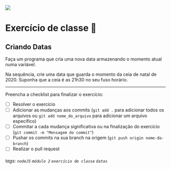 ![](https://i.imgur.com/xG74tOh.png)

# Exercício de classe 🏫

## Criando Datas

Faça um programa que cria uma nova data armazenando o momento atual numa variável.

Na sequência, crie uma data que guarda o momento da ceia de natal de 2020. Suponha que a ceia é as 21h30 no seu fuso horário.

---



Preencha a checklist para finalizar o exercício:

- [ ] Resolver o exercício
- [ ] Adicionar as mudanças aos commits (`git add .` para adicionar todos os arquivos ou `git add nome_do_arquivo` para adicionar um arquivo específico)
- [ ] Commitar a cada mudança significativa ou na finalização do exercício (`git commit -m "Mensagem do commit"`)
- [ ] Pushar os commits na sua branch na origem (`git push origin nome-da-branch`)
- [ ] Realizar o pull request

###### tags: `nodeJS` `módulo 2` `exercício de classe` `datas`